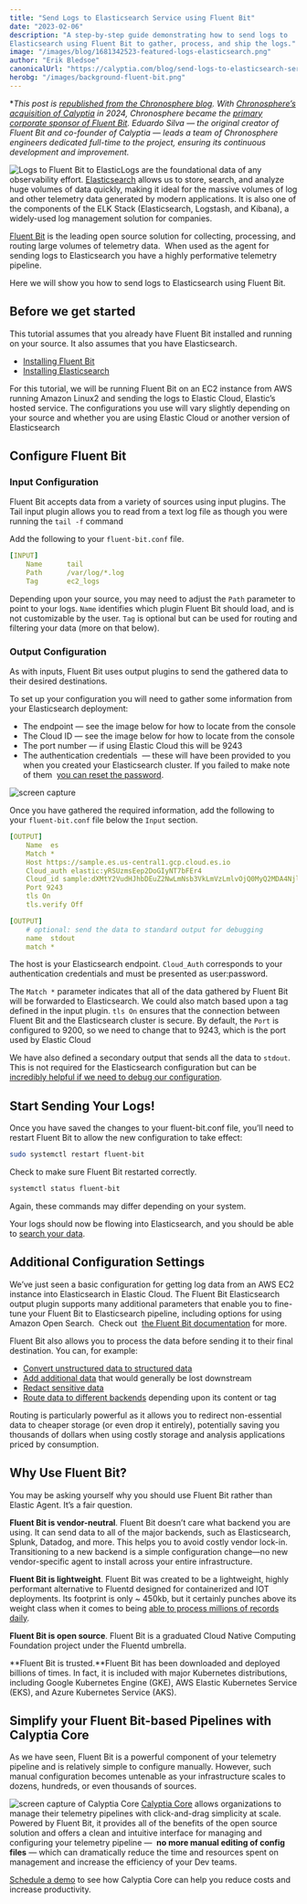 ```yaml
---
title: "Send Logs to Elasticsearch Service using Fluent Bit"
date: "2023-02-06"
description: "A step-by-step guide demonstrating how to send logs to
Elasticsearch using Fluent Bit to gather, process, and ship the logs."
image: "/images/blog/1681342523-featured-logs-elasticsearch.png"
author: "Erik Bledsoe"
canonicalUrl: "https://calyptia.com/blog/send-logs-to-elasticsearch-service-using-fluent-bit"
herobg: "/images/background-fluent-bit.png"
---
```

**This post is [republished from the Chronosphere blog](https://calyptia.com/blog/send-logs-to-elasticsearch-service-using-fluent-bit). 
With [Chronosphere’s acquisition of Calyptia](https://chronosphere.io/news/chronosphere-acquires-calyptia/) in 2024, Chronosphere became the [primary corporate sponsor of Fluent Bit](https://chronosphere.io/fluent-bit/)</a>. Eduardo Silva — the original creator of Fluent Bit and co-founder of Calyptia — leads a team of Chronosphere engineers dedicated full-time to the project, ensuring its continuous development and improvement.*

![Logs to Fluent Bit to Elastic](/images/blog/1681342741-logs-elasticsearch.png)Logs are the foundational data of any observability effort. [Elasticsearch](https://www.elastic.co/) allows us to store, search, and analyze huge volumes of data quickly, making it ideal for the massive volumes of log and other telemetry data generated by modern applications. It is also one of the components of the ELK Stack (Elasticsearch, Logstash, and Kibana), a widely-used log management solution for companies.

[Fluent Bit](https://fluentbit.io/) is the leading open source solution for collecting, 
processing, and routing large volumes of telemetry data.  When used as the agent for 
sending logs to Elasticsearch you have a highly performative telemetry pipeline.

Here we will show you how to send logs to Elasticsearch using Fluent Bit.

## Before we get started

This tutorial assumes that you already have Fluent Bit installed and running on
your source. It also assumes that you have Elasticsearch.

* [Installing Fluent Bit](https://docs.fluentbit.io/manual/installation/getting-started-with-fluent-bit)
* [Installing Elasticsearch](https://www.elastic.co/guide/en/elasticsearch/reference/current/install-elasticsearch.html)

For this tutorial, we will be running Fluent Bit on an EC2 instance from AWS
running Amazon Linux2 and sending the logs to Elastic Cloud, Elastic’s hosted
service. The configurations you use will vary slightly depending on your source
and whether you are using Elastic Cloud or another version of Elasticsearch

## Configure Fluent Bit

### Input Configuration

Fluent Bit accepts data from a variety of sources using input plugins. The Tail
input plugin allows you to read from a text log file as though you were running
the `tail -f` command

Add the following to your `fluent-bit.conf` file.


```yaml
[INPUT]
    Name      tail
    Path      /var/log/*.log
    Tag       ec2_logs
```
Depending upon your source, you may need to adjust the `Path` parameter to point
to your logs. `Name` identifies which plugin Fluent Bit should load, and is not
customizable by the user. `Tag` is optional but can be used for routing and
filtering your data (more on that below).

### Output Configuration

As with inputs, Fluent Bit uses output plugins to send the gathered data to
their desired destinations.

To set up your configuration you will need to gather some information from your
Elasticsearch deployment:

* The endpoint — see the image below for how to locate from the console
* The Cloud ID — see the image below for how to locate from the console
* The port number — if using Elastic Cloud this will be 9243
* The authentication credentials  — these will have been provided to you when you created 
your Elasticsearch cluster. If you failed to make note of them 
[you can reset the password](https://www.elastic.co/guide/en/cloud/current/ec-password-reset.html).

![screen capture](/images/blog/1694612760-screenshot-logs-elasticsearch.png)

Once you have gathered the required information, add the following to your `fluent-bit.conf` file below the `Input` section.


```yaml
[OUTPUT]
    Name  es
    Match *
    Host https://sample.es.us-central1.gcp.cloud.es.io
    Cloud_auth elastic:yRSUzmsEep2DoGIyNT7bFEr4
    Cloud_id sample:dXMtY2VudHJhbDEuZ2NwLmNsb3VkLmVzLmlvOjQ0MyQ2MDA4NjljMjA4M2M0ZWM2YWY2MDQ5OWE5Y2Y3Y2I0NCQxZTAyMzcxYzAwODg0NDJjYWI0NzIzNDA2YzYzM2ZkYw==
    Port 9243
    tls On
    tls.verify Off

[OUTPUT]
    # optional: send the data to standard output for debugging
    name  stdout
    match *
```

The host is your Elasticsearch endpoint. `Cloud_Auth` corresponds to your
authentication credentials and must be presented as user:password.

The `Match *` parameter indicates that all of the data gathered by Fluent Bit
will be forwarded to Elasticsearch. We could also match based upon a tag defined
in the input plugin. `tls On` ensures that the connection between Fluent Bit and
the Elasticsearch cluster is secure. By default, the `Port` is configured to
9200, so we need to change that to 9243, which is the port used by Elastic Cloud

We have also defined a secondary output that sends all the data to `stdout`. 
This is not required for the Elasticsearch configuration but can be 
[incredibly helpful if we need to debug our configuration](https://calyptia.com/blog/fluent-bit-tips-tricks).

## Start Sending Your Logs!

Once you have saved the changes to your fluent-bit.conf file, you’ll need to
restart Fluent Bit to allow the new configuration to take effect:


```bash
sudo systemctl restart fluent-bit
```

Check to make sure Fluent Bit restarted correctly.


```bash
systemctl status fluent-bit
```
Again, these commands may differ depending on your system.

Your logs should now be flowing into Elasticsearch, and you should be able to [search your data](https://www.elastic.co/guide/en/elasticsearch/reference/current/search-your-data.html).

## Additional Configuration Settings

We’ve just seen a basic configuration for getting log data from an AWS EC2 instance into 
Elasticsearch in Elastic Cloud. The Fluent Bit Elasticsearch output plugin supports many 
additional parameters that enable you to fine-tune your Fluent Bit to Elasticsearch 
pipeline, including options for using Amazon Open Search.  Check out 
[the Fluent Bit documentation](https://docs.fluentbit.io/manual/pipeline/outputs/elasticsearch) for more.

Fluent Bit also allows you to process the data before sending it to their final
destination. You can, for example:

* [Convert unstructured data to structured data](https://docs.fluentbit.io/manual/concepts/data-pipeline/parser)
* [Add additional data](https://docs.fluentbit.io/manual/pipeline/filters/modify) that would generally be lost downstream
* [Redact sensitive data](https://docs.fluentbit.io/manual/pipeline/filters/nightfall)
* [Route data to different backends](https://docs.fluentbit.io/manual/concepts/data-pipeline/router) depending upon its content or tag

Routing is particularly powerful as it allows you to redirect non-essential data
to cheaper storage (or even drop it entirely), potentially saving you thousands
of dollars when using costly storage and analysis applications priced by
consumption.

## Why Use Fluent Bit?

You may be asking yourself why you should use Fluent Bit rather than Elastic
Agent. It’s a fair question.

**Fluent Bit is vendor-neutral**. Fluent Bit doesn’t care what backend you are
using. It can send data to all of the major backends, such as Elasticsearch,
Splunk, Datadog, and more. This helps you to avoid costly vendor lock-in.
Transitioning to a new backend is a simple configuration change—no new
vendor-specific agent to install across your entire infrastructure.

**Fluent Bit is lightweight**. Fluent Bit was created to be a lightweight, highly 
performant alternative to Fluentd designed for containerized and IOT deployments. 
Its footprint is only ~ 450kb, but it certainly punches above its weight class when it 
comes to being [able to process millions of records daily](https://calyptia.com/blog/benchmarking-fluent-bit).

**Fluent Bit is open source**. Fluent Bit is a graduated Cloud Native Computing
Foundation project under the Fluentd umbrella.

**Fluent Bit is trusted.**Fluent Bit has been downloaded and deployed billions
of times. In fact, it is included with major Kubernetes distributions, including
Google Kubernetes Engine (GKE), AWS Elastic Kubernetes Service (EKS), and Azure
Kubernetes Service (AKS).

## Simplify your Fluent Bit-based Pipelines with Calyptia Core

As we have seen, Fluent Bit is a powerful component of your telemetry pipeline
and is relatively simple to configure manually. However, such manual
configuration becomes untenable as your infrastructure scales to dozens,
hundreds, or even thousands of sources.

![screen capture of Calyptia Core](/images/blog/1681342968-screenshots-logs-elasticsearch-2.png)
[Calyptia Core](https://calyptia.com/products/calyptia-core) allows organizations to 
manage their telemetry pipelines with click-and-drag simplicity at scale. Powered by 
Fluent Bit, it provides all of the benefits of the open source solution and offers a 
clean and intuitive interface for managing and configuring your telemetry pipeline — 
**no more manual editing of config files** — which can dramatically reduce the time and 
resources spent on management and increase the efficiency of your Dev teams.

[Schedule a demo](https://info.calyptia.com/demo-request) to see how Calyptia Core 
can help you reduce costs and increase productivity.
